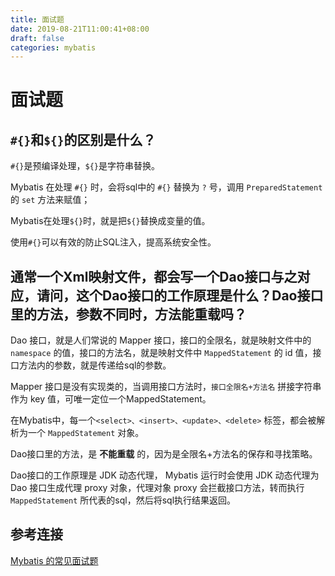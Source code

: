 ```yaml
---
title: 面试题
date: 2019-08-21T11:00:41+08:00
draft: false
categories: mybatis
---
```


# 面试题

## `#{}`和`${}`的区别是什么？


`#{}`是预编译处理，`${}`是字符串替换。

Mybatis 在处理 `#{}` 时，会将sql中的 `#{}` 替换为 `?` 号，调用 `PreparedStatement` 的 `set` 方法来赋值；

Mybatis在处理`${}`时，就是把`${}`替换成变量的值。

使用`#{}`可以有效的防止SQL注入，提高系统安全性。


## 通常一个Xml映射文件，都会写一个Dao接口与之对应，请问，这个Dao接口的工作原理是什么？Dao接口里的方法，参数不同时，方法能重载吗？


Dao 接口，就是人们常说的 Mapper 接口，接口的全限名，就是映射文件中的 `namespace` 的值，接口的方法名，就是映射文件中 `MappedStatement` 的 id 值，接口方法内的参数，就是传递给sql的参数。

Mapper 接口是没有实现类的，当调用接口方法时，`接口全限名+方法名` 拼接字符串作为 key 值，可唯一定位一个MappedStatement。

在Mybatis中，每一个`<select>、<insert>、<update>、<delete>` 标签，都会被解析为一个 `MappedStatement` 对象。

Dao接口里的方法，是 **不能重载** 的，因为是全限名+方法名的保存和寻找策略。

Dao接口的工作原理是 JDK 动态代理， Mybatis 运行时会使用 JDK 动态代理为 Dao 接口生成代理 proxy 对象，代理对象 proxy 会拦截接口方法，转而执行 `MappedStatement` 所代表的sql，然后将sql执行结果返回。


## 参考连接

[Mybatis 的常见面试题](https://blog.csdn.net/eaphyy/article/details/71190441)
